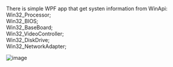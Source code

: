 There is simple WPF app that get systen information from WinApi: 
Win32_Processor;  
Win32_BIOS;  
Win32_BaseBoard;  
Win32_VideoController;  
Win32_DiskDrive;  
Win32_NetworkAdapter;  

 ![image](https://github.com/user-attachments/assets/33fbc8be-0ce7-4aad-95b1-2d3410852b45)
